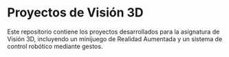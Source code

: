 # Proyectos de Visión 3D

Este repositorio contiene los proyectos desarrollados para la asignatura de Visión 3D, incluyendo un minijuego de Realidad Aumentada y un sistema de control robótico mediante gestos.
